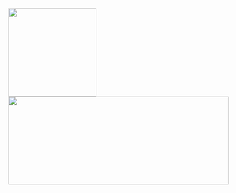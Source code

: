 <div>
    <a href='https://github.com/mtsnobrega'>
    <img height='180em' src='https://github-readme-stats.vercel.app/api?username=mtsnobrega&show_icons=true&theme=ocean_dark&include_all_commits=true'/>
    <img height='180em' width=450em' src='https://github-readme-stats.vercel.app/api/top-langs/?username=mtsnobrega&layout=compact&show_icons=true&theme=ocean_dark'/>
</div>



    
<!--
- 🔭 I’m currently working on ...
- 🌱 I’m currently learning ...
- 👯 I’m looking to collaborate on ...
- 🤔 I’m looking for help with ...
- 💬 Ask me about ...
- 📫 How to reach me: ...
- 😄 Pronouns: ...
- ⚡ Fun fact: ...
-->
